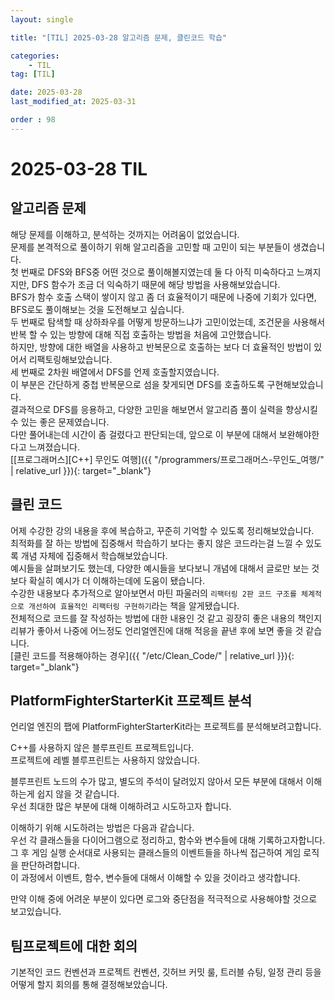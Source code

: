 ```yaml
---
layout: single

title: "[TIL] 2025-03-28 알고리즘 문제, 클린코드 학습"

categories:
    - TIL
tag: [TIL]

date: 2025-03-28
last_modified_at: 2025-03-31

order : 98
---
```


# 2025-03-28 TIL

## 알고리즘 문제

해당 문제를 이해하고, 분석하는 것까지는 어려움이 없었습니다.  
문제를 본격적으로 풀이하기 위해 알고리즘을 고민할 때 고민이 되는 부분들이 생겼습니다.  
첫 번째로 DFS와 BFS중 어떤 것으로 풀이해볼지였는데 둘 다 아직 미숙하다고 느껴지지만, DFS 함수가 조금 더 익숙하기 때문에 해당 방법을 사용해보았습니다.  
BFS가 함수 호출 스택이 쌓이지 않고 좀 더 효율적이기 때문에 나중에 기회가 있다면, BFS로도 풀이해보는 것을 도전해보고 싶습니다.  
두 번째로 탐색할 때 상하좌우를 어떻게 방문하느냐가 고민이었는데, 조건문을 사용해서 반복 할 수 있는 방향에 대해 직접 호출하는 방법을 처음에 고안했습니다.  
하지만, 방향에 대한 배열을 사용하고 반복문으로 호출하는 보다 더 효율적인 방법이 있어서 리팩토링해보았습니다.  
세 번째로 2차원 배열에서 DFS를 언제 호출할지였습니다.  
이 부분은 간단하게 중첩 반복문으로 섬을 찾게되면 DFS를 호출하도록 구현해보았습니다.  
결과적으로 DFS를 응용하고, 다양한 고민을 해보면서 알고리즘 풀이 실력을 향상시킬 수 있는 좋은 문제였습니다.  
다만 풀어내는데 시간이 좀 걸렸다고 판단되는데, 앞으로 이 부분에 대해서 보완해야한다고 느껴졌습니다.  
[[프로그래머스][C++] 무인도 여행]({{ "/programmers/프로그래머스-무인도_여행/" | relative_url }}){: target="_blank"}

## 클린 코드

어제 수강한 강의 내용을 후에 복습하고, 꾸준히 기억할 수 있도록 정리해보았습니다.  
최적화를 잘 하는 방법에 집중해서 학습하기 보다는 좋지 않은 코드라는걸 느낄 수 있도록 개념 자체에 집중해서 학습해보았습니다.  
예시들을 살펴보기도 했는데, 다양한 예시들을 보다보니 개념에 대해서 글로만 보는 것보다 확실히 예시가 더 이해하는데에 도움이 됐습니다.  
수강한 내용보다 추가적으로 알아보면서 마틴 파울러의 `리팩터링 2판 코드 구조를 체계적으로 개선하여 효율적인 리팩터링 구현하기`라는 책을 알게됐습니다.  
전체적으로 코드를 잘 작성하는 방법에 대한 내용인 것 같고 굉장히 좋은 내용의 책인지 리뷰가 좋아서 나중에 어느정도 언리얼엔진에 대해 적응을 끝낸 후에 보면 좋을 것 같습니다.  
[클린 코드를 적용해야하는 경우]({{ "/etc/Clean_Code/" | relative_url }}){: target="_blank"}

## PlatformFighterStarterKit 프로젝트 분석

언리얼 엔진의 팹에 PlatformFighterStarterKit라는 프로젝트를 분석해보려고합니다.

C++를 사용하지 않은 블루프린트 프로젝트입니다.  
프로젝트에 레벨 블루프린트는 사용하지 않았습니다.

블루프린트 노드의 수가 많고, 별도의 주석이 달려있지 않아서 모든 부분에 대해서 이해하는게 쉽지 않을 것 같습니다.  
우선 최대한 많은 부분에 대해 이해하려고 시도하고자 합니다.

이해하기 위해 시도하려는 방법은 다음과 같습니다.  
우선 각 클래스들을 다이어그램으로 정리하고, 함수와 변수들에 대해 기록하고자합니다.  
그 후 게임 실행 순서대로 사용되는 클래스들의 이벤트들을 하나씩 접근하여 게임 로직을 판단하려합니다.  
이 과정에서 이벤트, 함수, 변수들에 대해서 이해할 수 있을 것이라고 생각합니다.

만약 이해 중에 어려운 부분이 있다면 로그와 중단점을 적극적으로 사용해야할 것으로 보고있습니다.

## 팀프로젝트에 대한 회의

기본적인 코드 컨벤션과 프로젝트 컨벤션, 깃허브 커밋 룰, 트러블 슈팅, 일정 관리 등을 어떻게 할지 회의를 통해 결정해보았습니다.